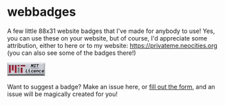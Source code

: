 # webbadges
A few little 88x31 website badges that I've made for anybody to use!
Yes, you can use these on your website, but of course, I'd appreciate some attribution, either to here or to my website: https://privateme.neocities.org (you can also see some of the badges there!)

[![MIT Licence badge](https://raw.githubusercontent.com/privatedev11/webbadges/refs/heads/main/GIFs/MITlicence.gif)](https://opensource.org/license/mit)

Want to suggest a badge? Make an issue here, or [fill out the form](https://forms.gle/TWgAS2J3pqw8Jxew5), and an issue will be magically created for you!